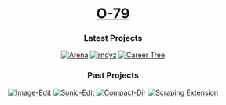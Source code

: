 <div align=center>

# [O-79](https://2ly.link/25sBe)

### Latest Projects

[![Arena](https://img.shields.io/badge/Arena-3060D0?style=for-the-badge&logo=unity)](https://github.com/O-79/Arena)
[![rndyz](https://img.shields.io/badge/rndyz-E0F000?style=for-the-badge&logo=opengl)](https://github.com/O-79/rndyz)
[![Career Tree](https://img.shields.io/badge/Career_Tree-30B0F0?style=for-the-badge&logo=openai)](https://github.com/O-79/CareerTree-py)

### Past Projects
[![Image-Edit](https://img.shields.io/badge/Image_Edit-C0E0E0?style=for-the-badge&logo=opencv)](https://github.com/O-79/Image-Edit)
[![Sonic-Edit](https://img.shields.io/badge/Sonic_Edit-C0E0E0?style=for-the-badge&logo=scipy)](https://github.com/O-79/Sonic-Edit)
[![Compact-Dir](https://img.shields.io/badge/Compact_Dir-C0E0E0)](https://github.com/O-79/Compact-Dir)
[![Scraping Extension](https://img.shields.io/badge/Scraping_Extension-C0E0E0?style=for-the-badge&logo=googlechrome)](https://github.com/O-79/SCRAPE_CHROME)
